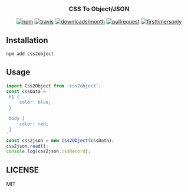 <p align="center">
  <h3 align="center">CSS To Object/JSON</h3>
  <p align="center">
  <a href="https://www.npmjs.org/package/css2object"><img src="https://img.shields.io/npm/v/css2object.svg?style=flat-square" alt="npm"></a>
  <a href="https://travis-ci.org/ooade/css2object"><img src="https://img.shields.io/travis/ooade/css2object.svg?style=flat-square" alt="travis"></a>
  <a href="https://github.com/ooade/css2object"><img src="https://img.shields.io/npm/dm/css2object.svg?style=flat-square" alt="downloads/month"></a>
  <a href="http://makeapullrequest.com"><img src="https://img.shields.io/badge/PR(s)-welcome-brightgreen.svg?style=flat-square" alt="pullrequest"></a>
  <a href="http://www.firsttimersonly.com"><img src="https://img.shields.io/badge/first--timers--only-friendly-blue.svg?style=flat-square" alt="firsttimersonly"></a>
  </p>
</p>

## Installation

```sh
npm add css2object
```

## Usage

```js
import Css2Object from 'css2object';
const cssData = `
 h1 {
     color: blue;
 }

 body {
     color: red;
 }
`
const css2json = new Css2Object(cssData);
css2json.read();
console.log(css2json.cssRecord);
```

## LICENSE

MIT
